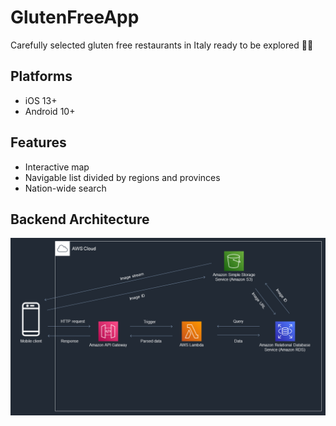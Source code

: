 # GlutenFreeApp

Carefully selected gluten free restaurants in Italy ready to be explored 🍔🥗

## Platforms
* iOS 13+
* Android 10+

## Features
* Interactive map
* Navigable list divided by regions and provinces
* Nation-wide search

## Backend Architecture
![Backend Architecture](/resources/GlutenFreeApp-arch.png)
